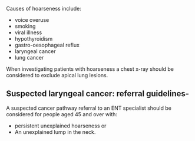 Causes of hoarseness include:  
* voice overuse
* smoking
* viral illness
* hypothyroidism
* gastro\-oesophageal reflux
* laryngeal cancer
* lung cancer

  
When investigating patients with hoarseness a chest x\-ray should be considered to exclude apical lung lesions.  
  
Suspected laryngeal cancer: referral guidelines\-
-------------------------------------------------

  
A suspected cancer pathway referral to an ENT specialist should be considered for people aged 45 and over with:  
* persistent unexplained hoarseness or
* An unexplained lump in the neck.
